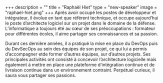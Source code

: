 +++
description = ""
title = "Raphaël Hiet"
type = "new-speaker"
image = "raphael-hiet.png"
+++
Après avoir occupé les postes de développeur et intégrateur, il évolue en tant que référent technique, et occupe aujourd’hui le poste d’architecte logiciel sur un projet dans le domaine de la défense. L’informatique a toujours été au cœur de ses préoccupations : formateur pour différentes écoles, il aime partager ses connaissances et sa passion.

Durant ces dernière années, il a pratiqué la mise en place du DevOps puis du DevSecOps au sein des équipes de son projet, ce qui lui a permis d’accompagner etde former d’autres équipes, sur d’autres projets. Ses principales activités ont consisté à concevoir l’architecture logicielle mais également à mettre en place une plateforme d’intégration continue et de livraison continue dans un environnement contraint. Perpétuel curieux, il saura vous partager ses passions.